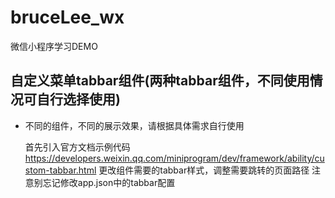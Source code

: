 # bruceLee_wx
微信小程序学习DEMO

## 自定义菜单tabbar组件(两种tabbar组件，不同使用情况可自行选择使用)
- 不同的组件，不同的展示效果，请根据具体需求自行使用

  首先引入官方文档示例代码
  https://developers.weixin.qq.com/miniprogram/dev/framework/ability/custom-tabbar.html
  更改组件需要的tabbar样式，调整需要跳转的页面路径
  注意别忘记修改app.json中的tabbar配置